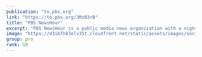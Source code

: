 ```yaml
---
publication: "to.pbs.org"
link: "https://to.pbs.org/3MzB3rB"
title: "PBS NewsHour"
excerpt: "PBS NewsHour is a public media news organization with a nightly hour-long television broadcast and a robust digital footprint across the web and social media. Anchored by managing editor Judy Woodruff"
image: "https://d3i6fh83elv35t.cloudfront.net/static/assets/images/social-share.jpg"
group: pro
rank: 10
---
```

